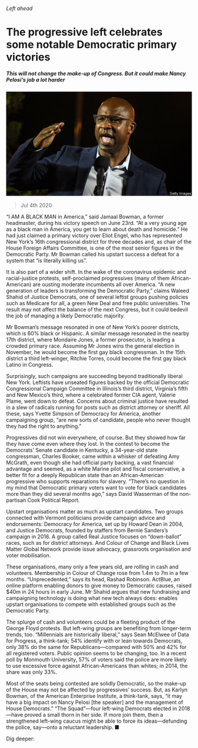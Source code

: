 ###### Left ahead

# The progressive left celebrates some notable Democratic primary victories 

##### This will not change the make-up of Congress. But it could make Nancy Pelosi’s job a lot harder 

![image](images/20200704_USP502.jpg) 

> Jul 4th 2020 

“I AM A BLACK MAN in America,” said Jamaal Bowman, a former headmaster, during his victory speech on June 23rd. “At a very young age as a black man in America, you get to learn about death and homicide.” He had just claimed a primary victory over Eliot Engel, who has represented New York’s 16th congressional district for three decades and, as chair of the House Foreign Affairs Committee, is one of the most senior figures in the Democratic Party. Mr Bowman called his upstart success a defeat for a system that “is literally killing us”.

It is also part of a wider shift. In the wake of the coronavirus epidemic and racial-justice protests, self-proclaimed progressives (many of them African-American) are ousting moderate incumbents all over America. “A new generation of leaders is transforming the Democratic Party,” claims Waleed Shahid of Justice Democrats, one of several leftist groups pushing policies such as Medicare for all, a green New Deal and free public universities. The result may not affect the balance of the next Congress, but it could bedevil the job of managing a likely Democratic majority.


Mr Bowman’s message resonated in one of New York’s poorer districts, which is 60% black or Hispanic. A similar message resonated in the nearby 17th district, where Mondaire Jones, a former prosecutor, is leading a crowded primary race. Assuming Mr Jones wins the general election in November, he would become the first gay black congressman. In the 15th district a third left-winger, Ritchie Torres, could become the first gay black Latino in Congress.

Surprisingly, such campaigns are succeeding beyond traditionally liberal New York. Leftists have unseated figures backed by the official Democratic Congressional Campaign Committee in Illinois’s third district, Virginia’s fifth and New Mexico’s third, where a celebrated former CIA agent, Valerie Plame, went down to defeat. Concerns about criminal justice have resulted in a slew of radicals running for posts such as district attorney or sheriff. All these, says Yvette Simpson of Democracy for America, another campaigning group, “are new sorts of candidate, people who never thought they had the right to anything.”

Progressives did not win everywhere, of course. But they showed how far they have come even where they lost. In the contest to become the Democrats’ Senate candidate in Kentucky, a 34-year-old state congressman, Charles Booker, came within a whisker of defeating Amy McGrath, even though she had official party backing, a vast financial advantage and seemed, as a white Marine pilot and fiscal conservative, a better fit for a deeply Republican state than an African-American progressive who supports reparations for slavery. “There’s no question in my mind that Democratic primary voters want to vote for black candidates more than they did several months ago,” says David Wasserman of the non-partisan Cook Political Report.

Upstart organisations matter as much as upstart candidates. Two groups connected with Vermont politicians provide campaign advice and endorsements: Democracy for America, set up by Howard Dean in 2004, and Justice Democrats, founded by staffers from Bernie Sanders’s campaign in 2016. A group called Real Justice focuses on “down-ballot” races, such as for district attorneys. And Colour of Change and Black Lives Matter Global Network provide issue advocacy, grassroots organisation and voter mobilisation.

These organisations, many only a few years old, are rolling in cash and volunteers. Membership in Colour of Change rose from 1.4m to 7m in a few months. “Unprecedented,” says its head, Rashad Robinson. ActBlue, an online platform enabling donors to give money to Democratic causes, raised $40m in 24 hours in early June. Mr Shahid argues that new fundraising and campaigning technology is doing what new tech always does: enables upstart organisations to compete with established groups such as the Democratic Party.

The splurge of cash and volunteers could be a fleeting product of the George Floyd protests. But left-wing groups are benefiting from longer-term trends, too. “Millennials are historically liberal,” says Sean McElwee of Data for Progress, a think-tank; 54% identify with or lean towards Democrats, only 38% do the same for Republicans—compared with 50% and 42% for all registered voters. Public opinion seems to be changing, too. In a recent poll by Monmouth University, 57% of voters said the police are more likely to use excessive force against African-Americans than whites; in 2014, the share was only 33%.

Most of the seats being contested are solidly Democratic, so the make-up of the House may not be affected by progressives’ success. But, as Karlyn Bowman, of the American Enterprise Institute, a think-tank, says, “it may have a big impact on Nancy Pelosi [the speaker] and the management of House Democrats.” “The Squad”—four left-wing Democrats elected in 2018—have proved a small thorn in her side. If more join them, then a strengthened left-wing caucus might be able to force its ideas—defunding the police, say—onto a reluctant leadership. ■

Dig deeper:



